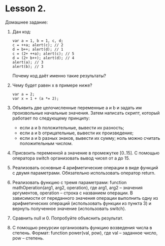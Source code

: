 # Lesson 2. 
Домашнее задание:

1) Дан код: 
    ``` 
    var a = 1, b = 1, c, d; 
    c = ++a; alert(c); // 2
    d = b++; alert(d); // 1
    c = (2+ ++a); alert(c); // 5
    d = (2+ b++); alert(d); // 4
    alert(a); // 3
    alert(b); // 3
    ``` 
    Почему код даёт именно такие результаты?

2) Чему будет равен x в примере ниже?
    ```
    var a = 2;
    var x = 1 + (a *= 2);
    ```
3) Объявить две целочисленные переменные a и b и задать им произвольные начальные значения. Затем написать скрипт, 
который работает по следующему принципу:
    * если a и b положительные, вывести их разность;
    * если а и b отрицательные, вывести их произведение;
    * если а и b разных знаков, вывести их сумму;
    ноль можно считать положительным числом.
4) Присвоить переменной а значение в промежутке [0..15]. С помощью оператора switch организовать вывод чисел от a до 15.
5) Реализовать основные 4 арифметические операции в виде функций с двумя параметрами. Обязательно использовать оператор 
return.
6) Реализовать функцию с тремя параметрами: function mathOperation(arg1, arg2, operation), где arg1, arg2 – значения 
аргументов, operation – строка с названием операции. В зависимости от переданного значения операции выполнить одну из арифметических операций (использовать функции из пункта 3) и вернуть полученное значение (использовать switch).
7) Сравнить null и 0. Попробуйте объяснить результат.
8) С помощью рекурсии организовать функцию возведения числа в степень. Формат: function power(val, pow), где val – 
заданное число, pow – степень.